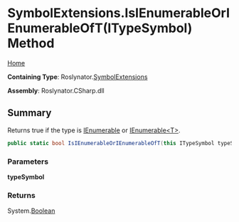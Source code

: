 <a name="_top"></a>

# SymbolExtensions\.IsIEnumerableOrIEnumerableOfT\(ITypeSymbol\) Method

[Home](../../../README.md#_top)

**Containing Type**: Roslynator\.[SymbolExtensions](../README.md#_top)

**Assembly**: Roslynator\.CSharp\.dll

## Summary

Returns true if the type is [IEnumerable](https://docs.microsoft.com/en-us/dotnet/api/system.collections.ienumerable) or [IEnumerable\<T>](https://docs.microsoft.com/en-us/dotnet/api/system.collections.generic.ienumerable-1)\.

```csharp
public static bool IsIEnumerableOrIEnumerableOfT(this ITypeSymbol typeSymbol)
```

### Parameters

**typeSymbol**

### Returns

System\.[Boolean](https://docs.microsoft.com/en-us/dotnet/api/system.boolean)

